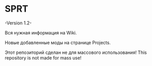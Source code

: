 # SPRT

-Version 1.2-

Вся нужная информация на Wiki.

Новые добавленные моды на странице Projects.

Этот репозиторий сделан не для массового использования!   This repository is not made for mass use!
